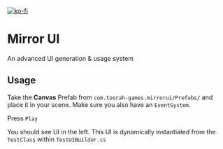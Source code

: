 [![ko-fi](https://ko-fi.com/img/githubbutton_sm.svg)](https://ko-fi.com/I2I5RJP3)

# Mirror UI
An advanced UI generation & usage system
 
## Usage

Take the **Canvas** Prefab from `com.toorah-games.mirrorui/Prefabs/` and place it in your scene.
Make sure you also have an `EventSystem`.

Press `Play`

You should see UI in the left.
This UI is dynamically instantiated from the `TestClass` within `TestUIBuilder.cs`
